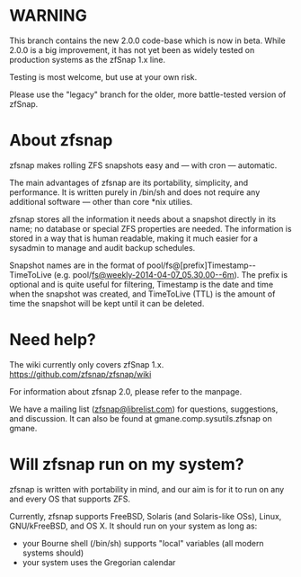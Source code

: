 # WARNING

This branch contains the new 2.0.0 code-base which is now in beta. While
2.0.0 is a big improvement, it has not yet been as widely tested on production
systems as the zfSnap 1.x line.

Testing is most welcome, but use at your own risk.

Please use the "legacy" branch for the older, more battle-tested version of zfSnap.

# About zfsnap

zfsnap makes rolling ZFS snapshots easy and — with cron — automatic.

The main advantages of zfsnap are its portability, simplicity, and performance.
It is written purely in /bin/sh and does not require any additional software —
other than core *nix utilies.

zfsnap stores all the information it needs about a snapshot directly in its name;
no database or special ZFS properties are needed. The information is stored in
a way that is human readable, making it much easier for a sysadmin to manage
and audit backup schedules.

Snapshot names are in the format of pool/fs@[prefix]Timestamp--TimeToLive (e.g.
pool/fs@weekly-2014-04-07_05.30.00--6m). The prefix is optional and is quite
useful for filtering, Timestamp is the date and time when the snapshot was
created, and TimeToLive (TTL) is the amount of time the snapshot will be kept
until it can be deleted.

# Need help?

The wiki currently only covers zfSnap 1.x. https://github.com/zfsnap/zfsnap/wiki

For information about zfsnap 2.0, please refer to the manpage.

We have a mailing list (zfsnap@librelist.com) for questions, suggestions, and
discussion. It can also be found at gmane.comp.sysutils.zfsnap on gmane.

# Will zfsnap run on my system?

zfsnap is written with portability in mind, and our aim is for it to run on
any and every OS that supports ZFS.

Currently, zfsnap supports FreeBSD, Solaris (and Solaris-like OSs), Linux,
GNU/kFreeBSD, and OS X. It should run on your system as long as:
- your Bourne shell (/bin/sh) supports "local" variables (all modern systems should)
- your system uses the Gregorian calendar

